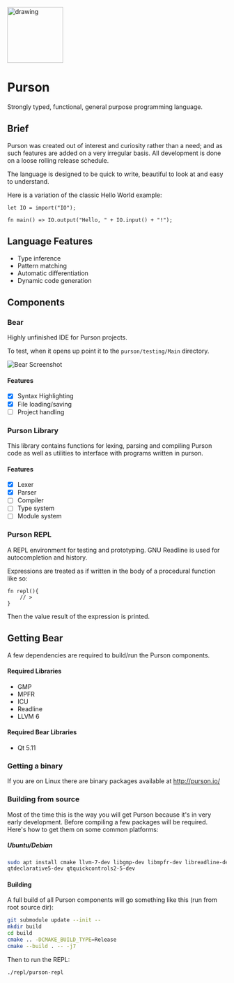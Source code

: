 <a href="http://purson.io/"><img src="http://purson.io/img/lions-head.png" alt="drawing" width="128"/></a>

# Purson
Strongly typed, functional, general purpose programming language.

## Brief
Purson was created out of interest and curiosity rather than a need; and as such 
features are added on a very irregular basis. All development is done on a loose
rolling release schedule.

The language is designed to be quick to write, beautiful to look at and easy to understand.

Here is a variation of the classic Hello World example:

```
let IO = import("IO");

fn main() => IO.output("Hello, " + IO.input() + "!");
```

## Language Features

- Type inference
- Pattern matching
- Automatic differentiation
- Dynamic code generation

## Components

### Bear
Highly unfinished IDE for Purson projects.

To test, when it opens up point it to the `purson/testing/Main` directory.

![Bear Screenshot](http://purson.io/img/bearEarly.png)

#### Features

- [X] Syntax Highlighting 
- [X] File loading/saving
- [ ] Project handling

### Purson Library
This library contains functions for lexing, parsing and compiling Purson code as well as utilities to interface with programs written in purson.

#### Features

- [X] Lexer
- [X] Parser
- [ ] Compiler
- [ ] Type system
- [ ] Module system

### Purson REPL
A REPL environment for testing and prototyping. GNU Readline is used for 
autocompletion and history.
  
Expressions are treated as if written in the body of a procedural function like so:

```
fn repl(){
	// > 
}
```

Then the value result of the expression is printed.

## Getting Bear

A few dependencies are required to build/run the Purson components.

#### Required Libraries

* GMP
* MPFR
* ICU
* Readline
* LLVM 6

#### Required Bear Libraries

* Qt 5.11

### Getting a binary

If you are on Linux there are binary packages available at http://purson.io/

### Building from source

Most of the time this is the way you will get Purson because it's in very early development. Before compiling a few packages will be required. Here's how to get them on some common platforms:

##### Ubuntu/Debian
```bash
sudo apt install cmake llvm-7-dev libgmp-dev libmpfr-dev libreadline-dev \
qtdeclarative5-dev qtquickcontrols2-5-dev
```

#### Building

A full build of all Purson components will go something like this (run from root source dir):

```bash
git submodule update --init --
mkdir build
cd build
cmake .. -DCMAKE_BUILD_TYPE=Release
cmake --build . -- -j7
```

Then to run the REPL:
```bash
./repl/purson-repl
```
